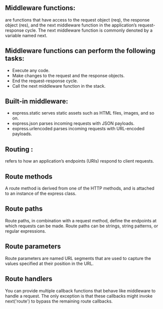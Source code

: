 ## Middleware functions:
  are functions that have access to the request object (req), the response object (res), and the next middleware function in the application’s request-response cycle. The next middleware function is commonly denoted by a variable named next.

## Middleware functions can perform the following tasks:

* Execute any code.
* Make changes to the request and the response objects.
* End the request-response cycle.
* Call the next middleware function in the stack.

## Built-in middleware:
* express.static serves static assets such as HTML files, images, and so on.
* express.json parses incoming requests with JSON payloads. 
* express.urlencoded parses incoming requests with URL-encoded payloads.

## Routing :
refers to how an application’s endpoints (URIs) respond to client requests.

## Route methods
A route method is derived from one of the HTTP methods, and is attached to an instance of the express class.

## Route paths
Route paths, in combination with a request method, define the endpoints at which requests can be made. Route paths can be strings, string patterns, or regular expressions.

## Route parameters
Route parameters are named URL segments that are used to capture the values specified at their position in the URL.

## Route handlers
You can provide multiple callback functions that behave like middleware to handle a request. The only exception is that these callbacks might invoke next('route') to bypass the remaining route callbacks.








 